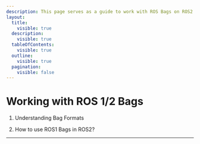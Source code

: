 ```yaml
---
description: This page serves as a guide to work with ROS Bags on ROS2 Humble
layout:
  title:
    visible: true
  description:
    visible: true
  tableOfContents:
    visible: true
  outline:
    visible: true
  pagination:
    visible: false
---
```


# Working with ROS 1/2 Bags



1. Understanding Bag Formats



2. How to use ROS1 Bags in ROS2?



***

